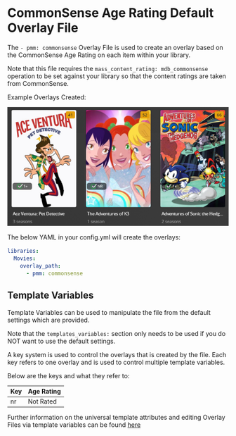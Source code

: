 # CommonSense Age Rating Default Overlay File

The `- pmm: commonsense` Overlay File is used to create an overlay based on the CommonSense Age Rating on each item within your library.

Note that this file requires the `mass_content_rating: mdb_commonsense` operation to be set against your library so that the content ratings are taken from CommonSense.

Example Overlays Created:

![](../images/commonsense_ov.png)

The below YAML in your config.yml will create the overlays:
```yaml
libraries:
  Movies:
    overlay_path:
      - pmm: commonsense
```

## Template Variables

Template Variables can be used to manipulate the file from the default settings which are provided. 

Note that the `templates_variables:` section only needs to be used if you do NOT want to use the default settings.

A key system is used to control the overlays that is created by the file. Each key refers to one overlay and is used to control multiple template variables.

Below are the keys and what they refer to:

| Key   | Age Rating |
|:------|:-----------|
| nr    | Not Rated  |

Further information on the universal template attributes and editing Overlay Files via template variables can be found [here]()


